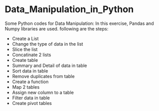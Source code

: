 # Data_Manipulation_in_Python
Some Python codes for Data Manipulation: In this exercise, Pandas and Numpy libraries are used.
following are the steps:
- Create a List
- Change the type of data in the list
- Slice the list
- Concatinate 2 lists
- Create table
- Summary and Detail of data in table
- Sort data in table
- Remove duplicates from table
- Create a function
- Map 2 tables
- Assign new column to a table
- Filter data in table
- Create pivot tables
